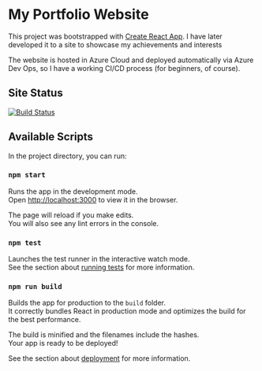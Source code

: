 # My Portfolio Website
This project was bootstrapped with [Create React App](https://github.com/facebook/create-react-app).
I have later developed it to a site to showcase my achievements and interests

The website is hosted in Azure Cloud and deployed automatically via Azure Dev Ops, so I have a working CI/CD process (for beginners, of course).

## Site Status
[![Build Status](https://dev.azure.com/georgemolchanyuk/My%20Website/_apis/build/status/Bloofle.website?branchName=master)](https://dev.azure.com/georgemolchanyuk/My%20Website/_build/latest?definitionId=4&branchName=master)


## Available Scripts

In the project directory, you can run:

### `npm start`

Runs the app in the development mode.\
Open [http://localhost:3000](http://localhost:3000) to view it in the browser.

The page will reload if you make edits.\
You will also see any lint errors in the console.

### `npm test`

Launches the test runner in the interactive watch mode.\
See the section about [running tests](https://facebook.github.io/create-react-app/docs/running-tests) for more information.

### `npm run build`

Builds the app for production to the `build` folder.\
It correctly bundles React in production mode and optimizes the build for the best performance.

The build is minified and the filenames include the hashes.\
Your app is ready to be deployed!

See the section about [deployment](https://facebook.github.io/create-react-app/docs/deployment) for more information.
